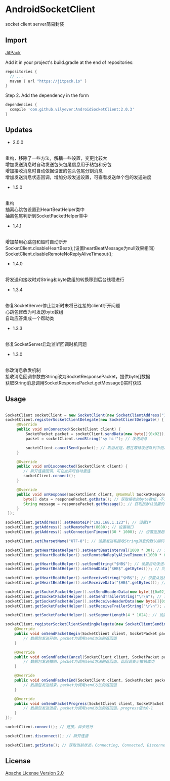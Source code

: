 # AndroidSocketClient
socket client server简易封装

## Import
[JitPack](https://jitpack.io/)

Add it in your project's build.gradle at the end of repositories:

```gradle
repositories {
  // ...
  maven { url "https://jitpack.io" }
}
```

Step 2. Add the dependency in the form

```gradle
dependencies {
  compile 'com.github.vilyever:AndroidSocketClient:2.0.3'
}
```

## Updates
* 2.0.0
</br>
重构，移除了一些方法，解耦一些设置，变更比较大
</br>
增加发送消息时自动发送包头包尾信息用于粘包和分包
</br>
增加接收消息时自动依据设置的包头包尾分割消息
</br>
增加发送消息状态回调，增加分段发送设置，可查看发送单个包的发送进度

* 1.5.0
</br>
重构
</br>
抽离心跳包设置到HeartBeatHelper类中
</br>
抽离包尾判断到SocketPacketHelper类中

* 1.4.1
</br>
增加禁用心跳包和超时自动断开
</br>
SocketClient.disableHeartBeat();(设置heartBeatMessage为null效果相同）
</br>
SocketClient.disableRemoteNoReplyAliveTimeout();

* 1.4.0
</br>
将发送和接收时对String和byte数组的转换移到后台线程进行

* 1.3.4
</br>
修复SocketServer停止监听时未将已连接的client断开问题
</br>
心跳包修改为可发送byte数组
</br>
自动应答集成一个帮助类

* 1.3.3
</br>
修复SocketServer启动监听回调时机问题

* 1.3.0
</br>
修改消息收发机制
</br>
接收消息回调参数由String改为SocketResponsePacket，提供byte[]数据
</br>
获取String消息调用SocketResponsePacket.getMessage()实时获取

## Usage
```java

SocketClient socketClient = new SocketClient(new SocketClientAddress("192.168.1.1", 80, 15 * 1000)); // 设置ip端口，连接超时时长
socketClient.registerSocketClientDelegate(new SocketClientDelegate() {
     @Override
     public void onConnected(SocketClient client) {
         SocketPacket packet = socketClient.sendData(new byte[]{0x02}); // 发送消息
         packet = socketClient.sendString("sy hi!"); // 发送消息

         socketClient.cancelSend(packet); // 取消发送，若在等待发送队列中则从队列中移除，若已发送完成则无法取消，若正在发送且分段发送则取消发送剩余数据（此时若没有设置包头用于远程端判断下一个信息包的开始可能出现粘包或数据不全问题）
     }

     @Override
     public void onDisconnected(SocketClient client) {
        // 断开连接回调，可在此实现自动重连
        socketClient.connect();
     }

     @Override
     public void onResponse(SocketClient client, @NonNull SocketResponsePacket responsePacket) {
        byte[] data = responsePacket.getData(); // 获取接收的byte数组，不为null
        String message = responsePacket.getMessage(); // 获取按默认设置的编码转化的String，可能为null
     }
 });

socketClient.getAddress().setRemoteIP("192.168.1.123"); // 设置IP
socketClient.getAddress().setRemotePort(8080); // 设置端口
socketClient.getAddress().setConnectionTimeout(30 * 1000); // 设置连接超时时长

socketClient.setCharsetName("UTF-8"); // 设置发送和接收String消息的默认编码

socketClient.getHeartBeatHelper().setHeartBeatInterval(1000 * 30); // 设置自动发送心跳包的时间间隔，若值小于0则不发送心跳包
socketClient.getHeartBeatHelper().setRemoteNoReplyAliveTimeout(1000 * 60); // 设置远程端多长时间内没有消息发送到本地就自动断开连接，若值小于0则不自动断开

socketClient.getHeartBeatHelper().setSendString("$HB$"); // 设置自动发送心跳包的字符串，若为null则不发送心跳包
socketClient.getHeartBeatHelper().setSendData("$HB$".getBytes()); // 同上

socketClient.getHeartBeatHelper().setReceiveString("$HB$"); // 设置从远程端接收的心跳包字符串，onResponse回调将过滤此信息，若为null则不过滤
socketClient.getHeartBeatHelper().setReceiveData("$HB$".getBytes()); // 同上

socketClient.getSocketPacketHelper().setSendHeaderData(new byte[]{0x02}); // 设置发送消息时自动在消息头部添加的信息，远程端收到此信息后表示一条消息开始，用于解决粘包分包问题，若为null则不添加头部信息
socketClient.getSocketPacketHelper().setSendTrailerString("\r\n"); // 设置发送消息时自动在消息尾部添加的信息，远程端收到此信息后表示一条消息结束，用于解决粘包分包问题，若为null则不添加尾部信息
socketClient.getSocketPacketHelper().setReceiveHeaderData(new byte[]{0x02}); // 设置接收消息时判断消息开始的头部信息，用于解决粘包分包问题，若为null则不判断
socketClient.getSocketPacketHelper().setReceiveTrailerString("\r\n"); // 设置接收消息时判断消息结束的尾部信息，用于解决粘包分包问题，若为null则每次读取InputStream直到其为空，可能出现粘包问题

socketClient.getSocketPacketHelper().setSegmentLength(4 * 1024); // 设置每次发送消息的分段长度，即20KB的数据将分段为4KB分5次发送，每次发送完一段都会回调发送的进度

socketClient.registerSocketClientSendingDelegate(new SocketClientSendingDelegate() {
    @Override
    public void onSendPacketBegin(SocketClient client, SocketPacket packet) {
        // 数据包发送开始，packet为调用send方法的返回值
    }

    @Override
    public void onSendPacketCancel(SocketClient client, SocketPacket packet) {
        // 数据包发送撤销，packet为调用send方法的返回值，此回调表示撤销成功
    }

    @Override
    public void onSendPacketEnd(SocketClient client, SocketPacket packet) {
        // 数据包发送结束，packet为调用send方法的返回值
    }

    @Override
    public void onSendPacketProgress(SocketClient client, SocketPacket packet, float progress) {
        // 数据包发送进度，packet为调用send方法的返回值，progress值为0-1
    }
});

socketClient.connect(); // 连接，异步进行

socketClient.disconnect(); // 断开连接

socketClient.getState(); // 获取当前状态，Connecting, Connected, Disconnected

```

## License
[Apache License Version 2.0](http://www.apache.org/licenses/LICENSE-2.0.txt)
